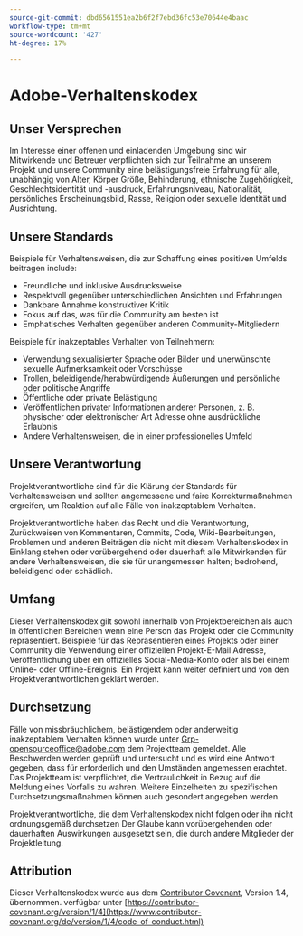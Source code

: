 ```yaml
---
source-git-commit: dbd6561551ea2b6f2f7ebd36fc53e70644e4baac
workflow-type: tm+mt
source-wordcount: '427'
ht-degree: 17%

---
```

# Adobe-Verhaltenskodex

## Unser Versprechen

Im Interesse einer offenen und einladenden Umgebung sind wir
Mitwirkende und Betreuer verpflichten sich zur Teilnahme an unserem Projekt und
unsere Community eine belästigungsfreie Erfahrung für alle, unabhängig von Alter, Körper
Größe, Behinderung, ethnische Zugehörigkeit, Geschlechtsidentität und -ausdruck, Erfahrungsniveau,
Nationalität, persönliches Erscheinungsbild, Rasse, Religion oder sexuelle Identität und
Ausrichtung.

## Unsere Standards

Beispiele für Verhaltensweisen, die zur Schaffung eines positiven Umfelds beitragen
include:

* Freundliche und inklusive Ausdrucksweise
* Respektvoll gegenüber unterschiedlichen Ansichten und Erfahrungen
* Dankbare Annahme konstruktiver Kritik
* Fokus auf das, was für die Community am besten ist
* Emphatisches Verhalten gegenüber anderen Community-Mitgliedern

Beispiele für inakzeptables Verhalten von Teilnehmern:

* Verwendung sexualisierter Sprache oder Bilder und unerwünschte sexuelle Aufmerksamkeit oder
Vorschüsse
* Trollen, beleidigende/herabwürdigende Äußerungen und persönliche oder politische Angriffe
* Öffentliche oder private Belästigung
* Veröffentlichen privater Informationen anderer Personen, z. B. physischer oder elektronischer Art
Adresse ohne ausdrückliche Erlaubnis
* Andere Verhaltensweisen, die in einer
professionelles Umfeld

## Unsere Verantwortung

Projektverantwortliche sind für die Klärung der Standards für
Verhaltensweisen und sollten angemessene und faire Korrekturmaßnahmen ergreifen, um
Reaktion auf alle Fälle von inakzeptablem Verhalten.

Projektverantwortliche haben das Recht und die Verantwortung,
Zurückweisen von Kommentaren, Commits, Code, Wiki-Bearbeitungen, Problemen und anderen Beiträgen
die nicht mit diesem Verhaltenskodex in Einklang stehen oder vorübergehend oder
dauerhaft alle Mitwirkenden für andere Verhaltensweisen, die sie für unangemessen halten;
bedrohend, beleidigend oder schädlich.

## Umfang

Dieser Verhaltenskodex gilt sowohl innerhalb von Projektbereichen als auch in öffentlichen Bereichen
wenn eine Person das Projekt oder die Community repräsentiert. Beispiele für
das Repräsentieren eines Projekts oder einer Community die Verwendung einer offiziellen Projekt-E-Mail
Adresse, Veröffentlichung über ein offizielles Social-Media-Konto oder als
bei einem Online- oder Offline-Ereignis. Ein Projekt kann
weiter definiert und von den Projektverantwortlichen geklärt werden.

## Durchsetzung

Fälle von missbräuchlichem, belästigendem oder anderweitig inakzeptablem Verhalten können
wurde unter Grp-opensourceoffice@adobe.com dem Projektteam gemeldet. Alle
Beschwerden werden geprüft und untersucht und es wird eine Antwort gegeben, dass
für erforderlich und den Umständen angemessen erachtet. Das Projektteam ist
verpflichtet, die Vertraulichkeit in Bezug auf die Meldung eines Vorfalls zu wahren.
Weitere Einzelheiten zu spezifischen Durchsetzungsmaßnahmen können auch gesondert angegeben werden.

Projektverantwortliche, die dem Verhaltenskodex nicht folgen oder ihn nicht ordnungsgemäß durchsetzen
Der Glaube kann vorübergehenden oder dauerhaften Auswirkungen ausgesetzt sein, die durch andere
Mitglieder der Projektleitung.

## Attribution

Dieser Verhaltenskodex wurde aus dem [Contributor Covenant](https://contributor-covenant.org), Version 1.4, übernommen.
verfügbar unter [https://contributor-covenant.org/version/1/4](https://www.contributor-covenant.org/de/version/1/4/code-of-conduct.html)
